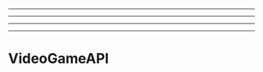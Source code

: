 --------------------------------------------------------------
----------------------------------------------------------------------------------------------------
----------------------------------------------------------------------------------------------------
-------------------------------------------------------
# VideoGameAPI
